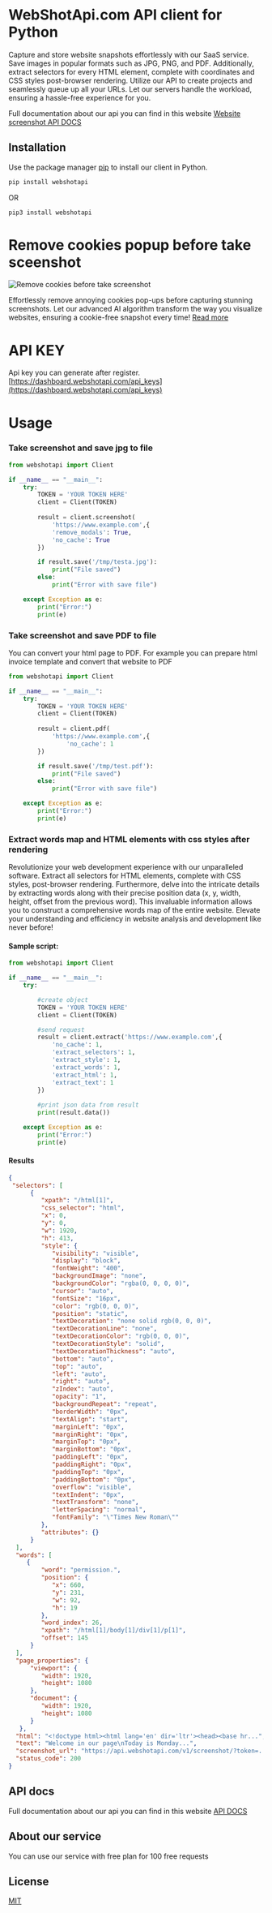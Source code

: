 # WebShotApi.com API client for Python

Capture and store website snapshots effortlessly with our SaaS service. 
Save images in popular formats such as JPG, PNG, and PDF. 
Additionally, extract selectors for every HTML element, 
complete with coordinates and CSS styles post-browser rendering. 
Utilize our API to create projects and seamlessly queue up all your URLs. 
Let our servers handle the workload, ensuring a hassle-free experience for you.

Full documentation about our api you can find in this website [Website screenshot API DOCS](https://webshotapi.com/docs/)

## Installation

Use the package manager [pip](https://pip.pypa.io/en/webshotapi) to install our client in Python.

```bash
pip install webshotapi
```

OR
```bash
pip3 install webshotapi
```

# Remove cookies popup before take sceenshot
![Remove cookies before take screenshot](https://raw.githubusercontent.com/webshotapi/webshotapi-website-screenshot-php-client/6681d3d38ea13391a30b2e43b8c37191e2d41bef/images/remove-cookies-before-take-screenshot.png)

Effortlessly remove annoying cookies pop-ups before capturing stunning screenshots. 
Let our advanced AI algorithm transform the way you visualize websites, ensuring a cookie-free snapshot every time! [Read more](http://webshotapi.com/blog/remove-cookies-before-take-screenshot/)


# API KEY
Api key you can generate after register.
[https://dashboard.webshotapi.com/api_keys](https://dashboard.webshotapi.com/api_keys)

# Usage

### Take screenshot and save jpg to file
```python
from webshotapi import Client

if __name__ == "__main__":
    try:
        TOKEN = 'YOUR TOKEN HERE'
        client = Client(TOKEN)
        
        result = client.screenshot(
            'https://www.example.com',{
            'remove_modals': True,
            'no_cache': True
        })

        if result.save('/tmp/testa.jpg'):
            print("File saved")
        else:
            print("Error with save file")

    except Exception as e:
        print("Error:")
        print(e)
```

### Take screenshot and save PDF to file
You can convert your html page to PDF. For example you can prepare html invoice template and convert that website to PDF
```python
from webshotapi import Client

if __name__ == "__main__":
    try:
        TOKEN = 'YOUR TOKEN HERE'
        client = Client(TOKEN)
        
        result = client.pdf(
            'https://www.example.com',{
                'no_cache': 1
        })

        if result.save('/tmp/test.pdf'):
            print("File saved")
        else:
            print("Error with save file")

    except Exception as e:
        print("Error:")
        print(e)
```

### Extract words map and HTML elements with css styles after rendering
Revolutionize your web development experience with our unparalleled software. Extract all selectors for HTML elements, complete with CSS styles, post-browser rendering. Furthermore, delve into the intricate details by extracting words along with their precise position data (x, y, width, height, offset from the previous word). This invaluable information allows you to construct a comprehensive words map of the entire website. Elevate your understanding and efficiency in website analysis and development like never before!
#### Sample script:
```python
from webshotapi import Client

if __name__ == "__main__":
    try:

        #create object
        TOKEN = 'YOUR TOKEN HERE'
        client = Client(TOKEN)

        #send request
        result = client.extract('https://www.example.com',{
            'no_cache': 1,
            'extract_selectors': 1,
            'extract_style': 1,
            'extract_words': 1,
            'extract_html': 1,
            'extract_text': 1
        })
        
        #print json data from result
        print(result.data())

    except Exception as e:
        print("Error:")
        print(e)
```
#### Results

```json
{
 "selectors": [
      {
         "xpath": "/html[1]",
         "css_selector": "html",
         "x": 0,
         "y": 0,
         "w": 1920,
         "h": 413,
         "style": {
            "visibility": "visible",
            "display": "block",
            "fontWeight": "400",
            "backgroundImage": "none",
            "backgroundColor": "rgba(0, 0, 0, 0)",
            "cursor": "auto",
            "fontSize": "16px",
            "color": "rgb(0, 0, 0)",
            "position": "static",
            "textDecoration": "none solid rgb(0, 0, 0)",
            "textDecorationLine": "none",
            "textDecorationColor": "rgb(0, 0, 0)",
            "textDecorationStyle": "solid",
            "textDecorationThickness": "auto",
            "bottom": "auto",
            "top": "auto",
            "left": "auto",
            "right": "auto",
            "zIndex": "auto",
            "opacity": "1",
            "backgroundRepeat": "repeat",
            "borderWidth": "0px",
            "textAlign": "start",
            "marginLeft": "0px",
            "marginRight": "0px",
            "marginTop": "0px",
            "marginBottom": "0px",
            "paddingLeft": "0px",
            "paddingRight": "0px",
            "paddingTop": "0px",
            "paddingBottom": "0px",
            "overflow": "visible",
            "textIndent": "0px",
            "textTransform": "none",
            "letterSpacing": "normal",
            "fontFamily": "\"Times New Roman\""
         },
         "attributes": {}
      }
  ],
  "words": [
     {
         "word": "permission.",
         "position": {
            "x": 660,
            "y": 231,
            "w": 92,
            "h": 19
         },
         "word_index": 26,
         "xpath": "/html[1]/body[1]/div[1]/p[1]",
         "offset": 145
      }
  ],
  "page_properties": {
      "viewport": {
         "width": 1920,
         "height": 1080
      },
      "document": {
         "width": 1920,
         "height": 1080
      }
   },
  "html": "<!doctype html><html lang='en' dir='ltr'><head><base hr...",
  "text": "Welcome in our page\nToday is Monday...",
  "screenshot_url": "https://api.webshotapi.com/v1/screenshot/?token=....&width=1920&height=960",
  "status_code": 200
}

```

## API docs
Full documentation about our api you can find in this website [API DOCS](https://webshotapi.com/docs/python/)

## About our service
You can use our service with free plan for 100 free requests 

## License
[MIT](https://choosealicense.com/licenses/mit/)